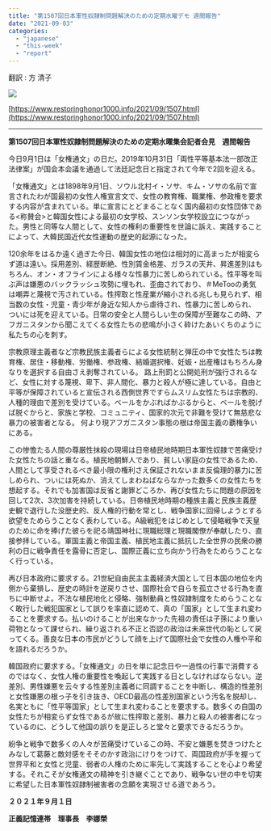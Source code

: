 ```yaml
---
title: "第1507回日本軍性奴隷制問題解決のための定期水曜デモ 週間報告"
date: "2021-09-03"
categories: 
  - "japanese"
  - "this-week"
  - "report"
---
```


翻訳 : 方 清子

![](https://womenandwar.net/kr/wp-content/uploads/2021/08/logo_resized.png)

[https://www.restoringhonor1000.info/2021/09/1507.html](https://www.restoringhonor1000.info/2021/09/1507.html)

* * *

**第****1507****回日本軍性奴隷制問題解決のための定期水曜集会記者会見　週間報告**

今日9月1日は「女権通文」の日だ。2019年10月31日「両性平等基本法一部改正法律案」が国会本会議を通過して法廷記念日と指定されて今年で2回を迎える。

「女権通文」とは1898年9月1日、ソウル北村イ・ソサ、キム・ソサの名前で宣言されたわが国最初の女性人権宣言文で、女性の教育権、職業権、参政権を要求する内容が含まれている。単に宣言にとどまることなく国内最初の女性団体である<称賛会>と韓国女性による最初の女学校、スンソン女学校設立につながった。男性と同等な人間として、女性の権利の重要性を世論に訴え、実践することによって、大韓民国近代女性運動の歴史的起源になった。

120余年をはるか遠く過ぎた今日、韓国女性の地位は相対的に高まったが相変らず道は遠い。採用差別、経歴断絶、性別賃金格差、ガラスの天井、昇進差別はもちろん、オン・オフラインによる様々な性暴力に苦しめられている。性平等を叫ぶ声は嫌悪のバックラッシュ攻勢に埋もれ、歪曲されており、＃MeTooの勇気は嘲弄と蔑視で汚されている。性搾取と性産業が縮小される兆しも見られず、相当数の女性・児童・青少年が身近な知人から虐待され、性暴力に苦しめられ、ついには死を迎えている。日常の安全と人間らしい生の保障が至難なこの時、アフガニスタンから聞こえてくる女性たちの悲鳴が小さく砕けたあいくちのように私たちの心を刺す。

宗教原理主義者など宗教民族主義者らによる女性統制と弾圧の中で女性たちは教育権、居住・移動権、労働権、参政権、結婚選択権、妊娠・出産権はもちろん身なりを選択する自由さえ剥奪されている。 路上刑罰と公開処刑が強行されるなど、女性に対する蔑視、卑下、非人間化、暴力と殺人が極に達している。自由と平等が保障されていると宣伝される西側世界ですらムスリム女性たちは宗教的、人種的理由で差別を受けている。ベールをかぶればかぶるからと、ベールを脱げば脱ぐからと、家族と学校、コミュニティ、国家的次元で非難を受けて無慈悲な暴力の被害者となる。 何より現アフガニスタン事態の根は帝国主義の覇権争いにある。

この惨憺たる人間の尊厳性抹殺の現場は日帝植民地時期日本軍性奴隷で苦痛受けた女性たちの話と重なる。植民地朝鮮人であり、貧しい家庭の女性であるため、人間として享受されるべき最小限の権利さえ保証されないまま反倫理的暴力に苦しめられ、ついには死ぬか、消えてしまわねばならなかった数多くの女性たちを想起する。それでも加害国は反省と謝罪どころか、再び女性たちに問題の原因を回して2次、3次加害を持続している。日帝植民地時期の種族主義と民族主義歴史観で退行した没歴史的、反人権的行動を常とし、戦争国家に回帰しようとする欲望をためらうことなく表わしている。A級戦犯をはじめとして侵略戦争で天皇のために命を捧げた彼らを祀る靖国神社に現職総理と現職閣僚が奉献したり、直接参拝している。軍国主義と帝国主義、植民地主義に抵抗した全世界の民衆の勝利の日に戦争責任を露骨に否定し、国際正義に立ち向かう行為をためらうことなく行っている。

再び日本政府に要求する。21世紀自由民主主義経済大国として日本国の地位を内側から棄損し、歴史の時計を逆戻りさせ、国際社会で自らを孤立させる行為を直ちに中断せよ。不法な植民地化と侵略、強制動員と性奴隷制度をためらうことなく敢行した戦犯国家として誤りを率直に認めて、真の「国家」として生まれ変わることを要求する。払いのけることが出来なかった先祖の責任は子孫により重い荷物となって課せられ、繰り返される不正と否認の政治は未来世代の恥として戻ってくる。善良な日本の市民がどうして顔を上げて国際社会で女性の人権や平和を語れるだろうか。

韓国政府に要求する。「女権通文」の日を単に記念日や一過性の行事で消費するのではなく、女性人権の重要性を喚起して実践する日としなければならない。逆差別、男性嫌悪を云々する性差別主義者に同調することを中断し、構造的性差別と女性嫌悪の根っ子を引き抜き、OECD最高の性差別国家という汚名を脱却し、名実ともに「性平等国家」として生まれ変わることを要求する。数多くの自国の女性たちが相変らず女性であるが故に性搾取と差別、暴力と殺人の被害者になっているのに、どうして他国の誤りを是正しろと堂々と要求できるだろうか。

紛争と戦争で数多くの人々が苦痛受けているこの時、不安と嫌悪を焚きつけたとみなして葛藤と敵対感をそそのかす政治にけりをつけて、両国政府が手を握って世界平和と女性と児童、弱者の人権のために率先して実践することを心より希望する。それこそが女権通文の精神を引き継ぐことであり、戦争ない世の中を切実に希望した日本軍性奴隷制被害者の念願を実現させる道であろう。

**２０２１年９月１日**

**正義記憶連帯　理事長　李娜榮**
